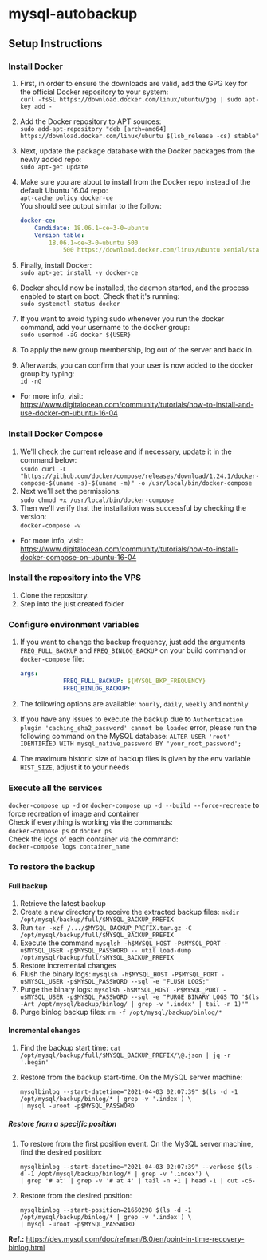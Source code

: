 <!-- TODO: Revisar README.md -->
# mysql-autobackup

## Setup Instructions

### Install Docker

1. First, in order to ensure the downloads are valid, add the GPG key for the official Docker repository to your system:  
`curl -fsSL https://download.docker.com/linux/ubuntu/gpg | sudo apt-key add -`
2. Add the Docker repository to APT sources:  
`sudo add-apt-repository "deb [arch=amd64] https://download.docker.com/linux/ubuntu $(lsb_release -cs) stable"`
3. Next, update the package database with the Docker packages from the newly added repo:  
`sudo apt-get update`
4. Make sure you are about to install from the Docker repo instead of the default Ubuntu 16.04 repo:  
`apt-cache policy docker-ce`  
 You should see output similar to the follow:  

    ```yml
    docker-ce:
        Candidate: 18.06.1~ce~3-0~ubuntu
        Version table:
            18.06.1~ce~3-0~ubuntu 500
                500 https://download.docker.com/linux/ubuntu xenial/stable amd64 Packages
    ```

5. Finally, install Docker:  
`sudo apt-get install -y docker-ce`
6. Docker should now be installed, the daemon started, and the process enabled to start on boot. Check that it's running:  
`sudo systemctl status docker`
7. If you want to avoid typing sudo whenever you run the docker command, add your username to the docker group:  
`sudo usermod -aG docker ${USER}`
8. To apply the new group membership, log out of the server and back in.
9. Afterwards, you can confirm that your user is now added to the docker group by typing:  
`id -nG`  

- For more info, visit: <https://www.digitalocean.com/community/tutorials/how-to-install-and-use-docker-on-ubuntu-16-04>

### Install Docker Compose

1. We'll check the current release and if necessary, update it in the command below:  
`ssudo curl -L "https://github.com/docker/compose/releases/download/1.24.1/docker-compose-$(uname -s)-$(uname -m)" -o /usr/local/bin/docker-compose`
2. Next we'll set the permissions:  
`sudo chmod +x /usr/local/bin/docker-compose`
3. Then we'll verify that the installation was successful by checking the version:  
`docker-compose -v`

- For more info, visit: <https://www.digitalocean.com/community/tutorials/how-to-install-docker-compose-on-ubuntu-16-04>

### Install the repository into the VPS

1. Clone the repository.
2. Step into the just created folder

### Configure environment variables

1. If you want to change the backup frequency, just add the arguments `FREQ_FULL_BACKUP` and `FREQ_BINLOG_BACKUP` on your build command or `docker-compose` file:

    ```yml
    args:
                FREQ_FULL_BACKUP: ${MYSQL_BKP_FREQUENCY}
                FREQ_BINLOG_BACKUP: 
    ```

2. The following options are available: `hourly`, `daily`, `weekly` and `monthly`
3. If you have any issues to execute the backup due to `Authentication plugin 'caching_sha2_password' cannot be loaded` error, please run the following command on the MySQL database: `ALTER USER 'root' IDENTIFIED WITH mysql_native_password BY 'your_root_password';`
4. The maximum historic size of backup files is given by the env variable `HIST_SIZE`, adjust it to your needs

### Execute all the services

`docker-compose up -d` or `docker-compose up -d --build --force-recreate` to force recreation of image and container  
Check if everything is working via the commands:  
`docker-compose ps` or `docker ps`  
Check the logs of each container via the command:  
`docker-compose logs container_name`

### To restore the backup

#### Full backup

1. Retrieve the latest backup
2. Create a new directory to receive the extracted backup files: `mkdir /opt/mysql/backup/full/$MYSQL_BACKUP_PREFIX`
3. Run `tar -xzf /.../$MYSQL_BACKUP_PREFIX.tar.gz -C /opt/mysql/backup/full/$MYSQL_BACKUP_PREFIX`
4. Execute the command `mysqlsh -h$MYSQL_HOST -P$MYSQL_PORT -u$MYSQL_USER -p$MYSQL_PASSWORD -- util load-dump /opt/mysql/backup/full/$MYSQL_BACKUP_PREFIX`
5. Restore incremental changes
6. Flush the binary logs: `mysqlsh -h$MYSQL_HOST -P$MYSQL_PORT -u$MYSQL_USER -p$MYSQL_PASSWORD --sql -e "FLUSH LOGS;"`
7. Purge the binary logs: `mysqlsh -h$MYSQL_HOST -P$MYSQL_PORT -u$MYSQL_USER -p$MYSQL_PASSWORD --sql -e "PURGE BINARY LOGS TO '$(ls -Art /opt/mysql/backup/binlog/ | grep -v '.index' | tail -n 1)'"`
8. Purge binlog backup files: `rm -f /opt/mysql/backup/binlog/*`

#### Incremental changes

1. Find the backup start time: `cat /opt/mysql/backup/full/$MYSQL_BACKUP_PREFIX/\@.json | jq -r '.begin'`
2. Restore from the backup start-time. On the MySQL server machine:

    ```shell
    mysqlbinlog --start-datetime="2021-04-03 02:07:39" $(ls -d -1 /opt/mysql/backup/binlog/* | grep -v '.index') \
    | mysql -uroot -p$MYSQL_PASSWORD
    ```

##### Restore from a specific position

1. To restore from the first position event. On the MySQL server machine, find the desired position:

    ```shell
    mysqlbinlog --start-datetime="2021-04-03 02:07:39" --verbose $(ls -d -1 /opt/mysql/backup/binlog/* | grep -v '.index') \
    | grep '# at' | grep -v '# at 4' | tail -n +1 | head -1 | cut -c6-
    ```

2. Restore from the desired position:

    ```shell
    mysqlbinlog --start-position=21650298 $(ls -d -1 /opt/mysql/backup/binlog/* | grep -v '.index') \
    | mysql -uroot -p$MYSQL_PASSWORD
    ```

**Ref.:** <https://dev.mysql.com/doc/refman/8.0/en/point-in-time-recovery-binlog.html>
